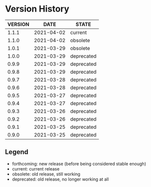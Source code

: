 
Version History
===============

| VERSION | DATE       | STATE       |
| ------- | ---------- | ----------- |
| 1.1.1   | 2021-04-02 | current     |
| 1.1.0   | 2021-04-02 | obsolete    |
| 1.0.1   | 2021-03-29 | obsolete    |
| 1.0.0   | 2021-03-29 | deprecated  |
| 0.9.9   | 2021-03-29 | deprecated  |
| 0.9.8   | 2021-03-29 | deprecated  |
| 0.9.7   | 2021-03-28 | deprecated  |
| 0.9.6   | 2021-03-28 | deprecated  |
| 0.9.5   | 2021-03-27 | deprecated  |
| 0.9.4   | 2021-03-27 | deprecated  |
| 0.9.3   | 2021-03-26 | deprecated  |
| 0.9.2   | 2021-03-26 | deprecated  |
| 0.9.1   | 2021-03-25 | deprecated  |
| 0.9.0   | 2021-03-25 | deprecated  |

Legend
------

- forthcoming: new release (before being considered stable enough)
- current:     current release
- obsolete:    old release, still working
- deprecated:  old release, no longer working at all

